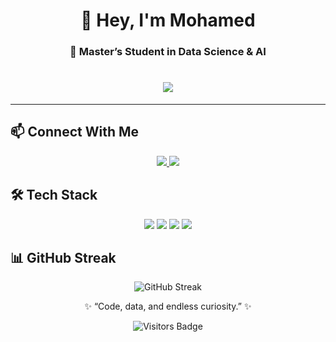 <!-- Header -->
<h1 align="center">👋 Hey, I'm Mohamed</h1>
<h3 align="center">🚀 Master’s Student in Data Science & AI</h3>

<!-- Animated Intro -->
<h1 align="center">
  <img src="https://readme-typing-svg.herokuapp.com?font=Fira+Code&size=23&pause=4000&center=true&vCenter=true&width=1000&lines=Data+Science,+ML,+AI,+Software+Engineering;" />
</h1>

---
<!--
## 🌟 About Me  
- 🎓 Master’s Student in **Data Science & AI**  
- 💡 Exploring **AI-powered applications, real-time data systems, and scalable software**  
<!-- - 🌍 Based in **Casablanca, Morocco**  

---
-->
## 📫 Connect With Me  

<p align="center">
  <a href="mailto:mohamedbouroua002@gmail.com">
    <img src="https://img.shields.io/badge/Gmail-D14836?style=for-the-badge&logo=gmail&logoColor=white" />
  </a>
  <a href="https://www.linkedin.com/in/mohamed-bouroua">
    <img src="https://img.shields.io/badge/LinkedIn-0077B5?style=for-the-badge&logo=linkedin&logoColor=white" />
  </a>
</p>



## 🛠️ Tech Stack  

<p align="center">
  <!-- Web -->
  <img src="https://skillicons.dev/icons?i=html,css,js,ts,angular,graphql" />
  
  <!-- Data Science -->
  <img src="https://skillicons.dev/icons?i=python,tensorflow,pytorch" />
  
  <!-- Databases / Big Data -->
  <img src="https://skillicons.dev/icons?i=mongodb,cassandra,mysql,postgres" />
  
  <!-- Languages & Tools -->
  <img src="https://skillicons.dev/icons?i=java,git,docker,aws,postman" />
</p>


<!--
## 📚 Currently Learning / Exploring  

<p align="center">
  <img src="https://skillicons.dev/icons?i=kafka,fastapi,react,LLM" />
</p>
 
---
-->
## 📊 GitHub Streak  

<p align="center">
  <img src="https://streak-stats.demolab.com?user=mocode002&theme=radical&hide_border=true" alt="GitHub Streak" />
</p>



<p align="center">
  ✨ “Code, data, and endless curiosity.” ✨ 
</p>

<p align="center">
  <img src="https://visitor-badge.laobi.icu/badge?page_id=mocode002" alt="Visitors Badge" />
</p>
